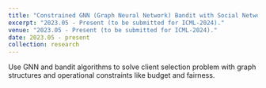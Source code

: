 ```yaml
---
title: "Constrained GNN (Graph Neural Network) Bandit with Social Network"
excerpt: "2023.05 - Present (to be submitted for ICML-2024)."
venue: "2023.05 - Present (to be submitted for ICML-2024)."
date: 2023.05 - present
collection: research
---
```

<!--
**Key words:** Bandits Algorithm, GNN (Graph Neural Network), Constrained Setting, Social Network.

My main work in this project are:

* Design a **constrained** GNN (Graph Neural Network) bandit algorithm with social network.
* Design a GNN (Graph Neural Network) bandit algorithm with **dependent arms** applied in social network.
-->

Use GNN and bandit algorithms to solve client selection problem with graph structures and operational constraints like budget and fairness.
